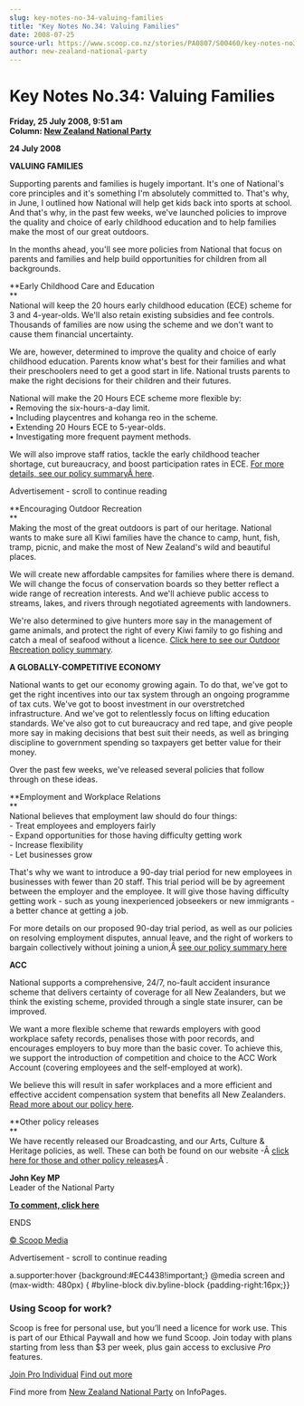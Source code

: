 ```yaml
---
slug: key-notes-no-34-valuing-families
title: "Key Notes No.34: Valuing Families"
date: 2008-07-25
source-url: https://www.scoop.co.nz/stories/PA0807/S00460/key-notes-no34-valuing-families.htm
author: new-zealand-national-party
---
```

Key Notes No.34: Valuing Families
=================================

**Friday, 25 July 2008, 9:51 am**  
**Column: [New Zealand National Party](https://info.scoop.co.nz/New_Zealand_National_Party)**

**24 July 2008**

**VALUING FAMILIES**

Supporting parents and families is hugely important. It's one of National's core principles and it's something I'm absolutely committed to. That's why, in June, I outlined how National will help get kids back into sports at school. And that's why, in the past few weeks, we've launched policies to improve the quality and choice of early childhood education and to help families make the most of our great outdoors.

In the months ahead, you'll see more policies from National that focus on parents and families and help build opportunities for children from all backgrounds.

**Early Childhood Care and Education  
**  
National will keep the 20 hours early childhood education (ECE) scheme for 3 and 4-year-olds. We'll also retain existing subsidies and fee controls. Thousands of families are now using the scheme and we don't want to cause them financial uncertainty.

We are, however, determined to improve the quality and choice of early childhood education. Parents know what's best for their families and what their preschoolers need to get a good start in life. National trusts parents to make the right decisions for their children and their futures.

National will make the 20 Hours ECE scheme more flexible by:  
• Removing the six-hours-a-day limit.  
• Including playcentres and kohanga reo in the scheme.  
• Extending 20 Hours ECE to 5-year-olds.  
• Investigating more frequent payment methods.

We will also improve staff ratios, tackle the early childhood teacher shortage, cut bureaucracy, and boost participation rates in ECE. [For more details, see our policy summaryÂ here](http://www.vadmin.co.nz/vadmin//emstracking/131-4506.link).

Advertisement - scroll to continue reading





**Encouraging Outdoor Recreation  
**  
Making the most of the great outdoors is part of our heritage. National wants to make sure all Kiwi families have the chance to camp, hunt, fish, tramp, picnic, and make the most of New Zealand's wild and beautiful places.

We will create new affordable campsites for families where there is demand. We will change the focus of conservation boards so they better reflect a wide range of recreation interests. And we'll achieve public access to streams, lakes, and rivers through negotiated agreements with landowners.

We're also determined to give hunters more say in the management of game animals, and protect the right of every Kiwi family to go fishing and catch a meal of seafood without a licence. [Click here to see our Outdoor Recreation policy summary](http://www.vadmin.co.nz/vadmin//emstracking/131-4507.link).

**A GLOBALLY-COMPETITIVE ECONOMY**

National wants to get our economy growing again. To do that, we've got to get the right incentives into our tax system through an ongoing programme of tax cuts. We've got to boost investment in our overstretched infrastructure. And we've got to relentlessly focus on lifting education standards. We've also got to cut bureaucracy and red tape, and give people more say in making decisions that best suit their needs, as well as bringing discipline to government spending so taxpayers get better value for their money.

Over the past few weeks, we've released several policies that follow through on these ideas.

**Employment and Workplace Relations  
**  
National believes that employment law should do four things:  
\- Treat employees and employers fairly  
\- Expand opportunities for those having difficulty getting work  
\- Increase flexibility  
\- Let businesses grow

That's why we want to introduce a 90-day trial period for new employees in businesses with fewer than 20 staff. This trial period will be by agreement between the employer and the employee. It will give those having difficulty getting work - such as young inexperienced jobseekers or new immigrants - a better chance at getting a job.

For more details on our proposed 90-day trial period, as well as our policies on resolving employment disputes, annual leave, and the right of workers to bargain collectively without joining a union,Â [see our policy summary here](http://www.vadmin.co.nz/vadmin//emstracking/131-4508.link)

**ACC**

National supports a comprehensive, 24/7, no-fault accident insurance scheme that delivers certainty of coverage for all New Zealanders, but we think the existing scheme, provided through a single state insurer, can be improved.

We want a more flexible scheme that rewards employers with good workplace safety records, penalises those with poor records, and encourages employers to buy more than the basic cover. To achieve this, we support the introduction of competition and choice to the ACC Work Account (covering employees and the self-employed at work).

We believe this will result in safer workplaces and a more efficient and effective accident compensation system that benefits all New Zealanders. [Read more about our policy here](http://www.vadmin.co.nz/vadmin//emstracking/131-4509.link).

**Other policy releases  
**  
We have recently released our Broadcasting, and our Arts, Culture & Heritage policies, as well. These can both be found on our website -Â [click here for those and other policy releases](http://www.vadmin.co.nz/vadmin//emstracking/131-4510.link)Â .

**John Key MP**  
Leader of the National Party

[**To comment, click here**](http://www.vadmin.co.nz/vadmin//emstracking/131-4511.link)

  
ENDS

[© Scoop Media](http://www.scoop.co.nz/about/terms.html)  

Advertisement - scroll to continue reading



a.supporter:hover {background:#EC4438!important;} @media screen and (max-width: 480px) { #byline-block div.byline-block {padding-right:16px;}}

### Using Scoop for work?

Scoop is free for personal use, but you’ll need a licence for work use. This is part of our Ethical Paywall and how we fund Scoop. Join today with plans starting from less than $3 per week, plus gain access to exclusive _Pro_ features.  
  
[Join Pro Individual](https://pro.scoop.co.nz/Individual/?from=ProIn24) [Find out more](https://pro.scoop.co.nz/using-scoop-for-work/?from=ProIn24)

Find more from [New Zealand National Party](https://info.scoop.co.nz/New_Zealand_National_Party) on InfoPages.